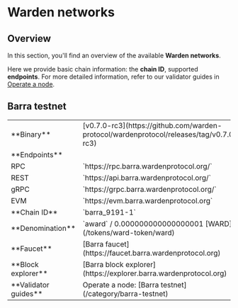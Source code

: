 ﻿---
sidebar_position: 5
---

# Warden networks

## Overview

In this section, you'll find an overview of the available **Warden networks**.

Here we provide basic chain information: the **chain ID**, supported **endpoints**. For more detailed information, refer to our validator guides in [Operate a node](/operate-a-node/introduction).

## Barra testnet

<table>
  <tr>
    <td>**Binary**</td>
    <td>[v0.7.0-rc3](https://github.com/warden-protocol/wardenprotocol/releases/tag/v0.7.0-rc3)</td>
  </tr>
  <tr>
    <td>**Endpoints**</td>
    <tr>
      <td>RPC</td>
      <td>`https://rpc.barra.wardenprotocol.org/`</td>
    </tr>
    <tr>
      <td>REST</td>
      <td>`https://api.barra.wardenprotocol.org/`</td>
    </tr>
    <tr>
      <td>gRPC</td>
      <td>`https://grpc.barra.wardenprotocol.org/`</td>
    </tr>
    <tr>
      <td>EVM</td>
      <td>`https://evm.barra.wardenprotocol.org`</td>
    </tr>
  </tr>
  <tr>
    <td>**Chain ID**</td>
    <td>`barra_9191-1`</td>
  </tr>
  <tr>
    <td>**Denomination**</td>
    <td>`award` / 0.000000000000000001 [WARD](/tokens/ward-token/ward)</td>
  </tr>
  <tr>
    <td>**Faucet**</td>
    <td>[Barra faucet](https://faucet.barra.wardenprotocol.org)</td>
  </tr>
  <tr>
    <td>**Block explorer**</td>
    <td>[Barra block explorer](https://explorer.barra.wardenprotocol.org)</td>
  </tr>
  <tr>
    <td>**Validator guides**</td>
    <td>Operate a node: [Barra testnet](/category/barra-testnet)</td>
  </tr>
</table>
